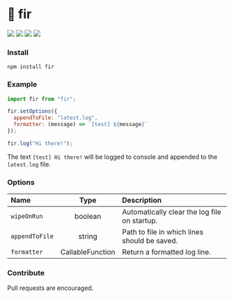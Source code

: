 # 🌲 fir

![](https://badgen.net/npm/v/fir?color=grey)
![](https://badgen.net/npm/dw/fir)
![](https://badgen.net/packagephobia/install/fir?color=055ff3)
![](https://badgen.net/badge/code%20style/prettier/ff51bc)

### Install

`npm install fir`

### Example

```js
import fir from "fir";

fir.setOptions({
  appendToFile: "latest.log",
  formatter: (message) => `[test] ${message}`
});

fir.log("Hi there!");
```

The text `[test] Hi there!` will be logged to console and appended to the `latest.log` file.

### Options

| Name           |       Type       | Description                                  |
| :------------- | :--------------: | :------------------------------------------- |
| `wipeOnRun`    |     boolean      | Automatically clear the log file on startup. |
| `appendToFile` |      string      | Path to file in which lines should be saved. |
| `formatter`    | CallableFunction | Return a formatted log line.                 |

### Contribute

Pull requests are encouraged.
